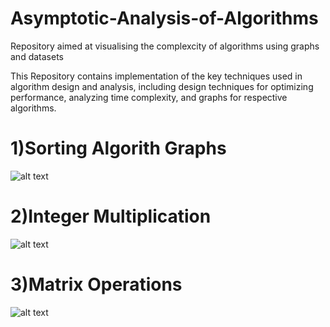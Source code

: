 # Asymptotic-Analysis-of-Algorithms
Repository aimed at visualising the complexcity of algorithms using graphs and datasets

This Repository contains implementation of the key techniques used in algorithm design and analysis, including design techniques for optimizing performance, analyzing time complexity, and graphs for respective algorithms.

# 1)Sorting Algorith Graphs
![alt text](https://github.com/OmkarBorker/Design-And-Analysis-of-Algorithms/blob/main/Images/Combined_Graphs.png)

# 2)Integer Multiplication

![alt text](https://github.com/OmkarBorker/Design-And-Analysis-of-Algorithms/blob/main/Images/Multiplication.png)

# 3)Matrix Operations

![alt text](https://github.com/OmkarBorker/Design-And-Analysis-of-Algorithms/blob/main/Images/MatrixOperations.png)
